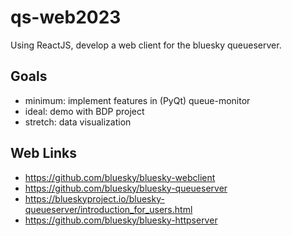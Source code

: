 # qs-web2023

Using ReactJS, develop a web client for the bluesky queueserver.

## Goals

- minimum: implement features in (PyQt) queue-monitor
- ideal: demo with BDP project
- stretch: data visualization

## Web Links

- https://github.com/bluesky/bluesky-webclient
- https://github.com/bluesky/bluesky-queueserver
- https://blueskyproject.io/bluesky-queueserver/introduction_for_users.html
- https://github.com/bluesky/bluesky-httpserver
